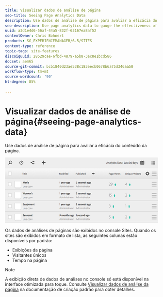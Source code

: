 ```yaml
---
title: Visualizar dados de análise de página
seo-title: Seeing Page Analytics Data
description: Use dados de análise de página para avaliar a eficácia do conteúdo da página.
seo-description: Use page analytics data to gauge the effectiveness of their page content.
uuid: a3d1e4d6-56af-44a5-832f-63167ea8af52
contentOwner: Chris Bohnert
products: SG_EXPERIENCEMANAGER/6.5/SITES
content-type: reference
topic-tags: site-features
discoiquuid: 28529cae-6fbd-4879-a5b8-3ec8e1bcd586
docset: aem65
source-git-commit: bcb1840d23ae538c183eecb0678b6a75d346aa50
workflow-type: tm+mt
source-wordcount: '90'
ht-degree: 85%

---
```



# Visualizar dados de análise de página{#seeing-page-analytics-data}

Use dados de análise de página para avaliar a eficácia do conteúdo da página.

![chlimage_1-80](assets/chlimage_1-80.png)

Os dados de análises de páginas são exibidos no console Sites. Quando os sites são exibidos em formato de lista, as seguintes colunas estão disponíveis por padrão:

* Exibições da página
* Visitantes únicos
* Tempo na página

>[!NOTE]
>
>A exibição direta de dados de análises no console só está disponível na interface otimizada para toque. Consulte [Visualizar dados de análise da página](/help/sites-authoring/page-analytics-using.md) na documentação de criação padrão para obter detalhes.
